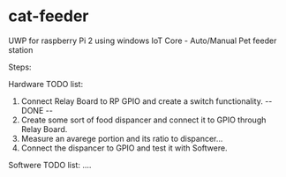 # cat-feeder
UWP for raspberry Pi 2 using windows IoT Core - Auto/Manual Pet feeder station

Steps:

Hardware TODO list:

1. Connect Relay Board to RP GPIO  and create a switch functionality. 
    -- DONE -- 
2. Create some sort of food dispancer and connect it to GPIO through Relay Board. 
3. Measure an avarege portion and its ratio to dispancer...
4. Connect the dispancer to GPIO and test it with Softwere.

Softwere TODO list:
....
